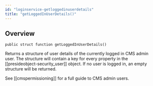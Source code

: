 ```yaml
---
id: "loginservice-getloggedinuserdetails"
title: "getLoggedInUserDetails()"
---
```



## Overview




```luceescript
public struct function getLoggedInUserDetails()
```

Returns a structure of user details of the
currently logged in CMS admin user.
The structure will contain a key for every property in
the [[presideobject-security_user]] object.
If no user is logged in, an empty structure will be returned.


See [[cmspermissioning]] for a full guide to CMS admin users.

